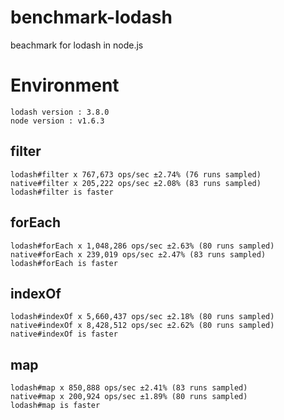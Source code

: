 # benchmark-lodash
beachmark for lodash in node.js
# Environment
```
lodash version : 3.8.0
node version : v1.6.3
```
## filter
```
lodash#filter x 767,673 ops/sec ±2.74% (76 runs sampled)
native#filter x 205,222 ops/sec ±2.08% (83 runs sampled)
lodash#filter is faster
```
## forEach
```
lodash#forEach x 1,048,286 ops/sec ±2.63% (80 runs sampled)
native#forEach x 239,019 ops/sec ±2.47% (83 runs sampled)
lodash#forEach is faster
```
## indexOf
```
lodash#indexOf x 5,660,437 ops/sec ±2.18% (80 runs sampled)
native#indexOf x 8,428,512 ops/sec ±2.62% (80 runs sampled)
native#indexOf is faster
```
## map
```
lodash#map x 850,888 ops/sec ±2.41% (83 runs sampled)
native#map x 200,924 ops/sec ±1.89% (80 runs sampled)
lodash#map is faster
```
